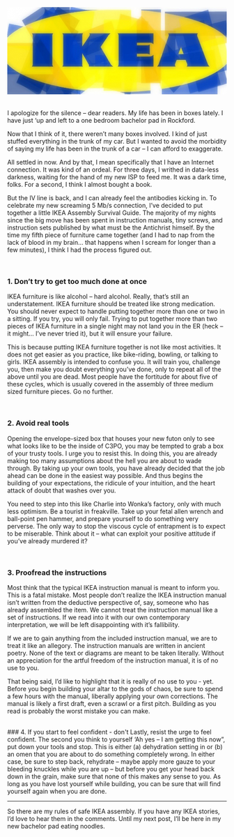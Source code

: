 <!--Ikea-->
<!--Having just moved in, I'd like to share my 4 rules to safely assembling Ikea furniture.-->

<div class="container-fluid">
	<img src="/static/img/ikea-banner.jpg"  height="200" alt="">
</div>

<br>

I apologize for the silence – dear readers.  My life has been in boxes lately.  I have just ‘up and left to a one bedroom bachelor pad in Rockford.

Now that I think of it, there weren’t many boxes involved.  I kind of just stuffed everything in the trunk of my car.  But I wanted to avoid the morbidity of saying my life has been in the trunk of a car – I can afford to exaggerate.

All settled in now.  And by that, I mean specifically that I have an Internet connection.  It was kind of an ordeal.  For three days, I writhed in data-less darkness, waiting for the hand of my new ISP to feed me.  It was a dark time, folks.  For a second, I think I almost bought a book.

But the IV line is back, and I can already feel the antibodies kicking in.  To celebrate my new screaming 5 Mb/s connection, I’ve decided to put together a little IKEA Assembly Survival Guide.  The majority of my nights since the big move has been spent in instruction manuals, tiny screws, and instruction sets published by what must be the Antichrist himself.  By the time my fifth piece of furniture came together (and I had to nap from the lack of blood in my brain… that happens when I scream for longer than a few minutes), I think I had the process figured out.

<br>

### 1. Don’t try to get too much done at once
IKEA furniture is like alcohol – hard alcohol.  Really, that’s still an understatement.  IKEA furniture should be treated like strong medication.  You should never expect to handle putting together more than one or two in a sitting.  If you try, you will only fail.  Trying to put together more than two pieces of IKEA furniture in a single night may not land you in the ER (heck – it might… I’ve never tried it), but it will ensure your failure.

This is because putting IKEA furniture together is not like most activities.  It does not get easier as you practice, like bike-riding, bowling, or talking to girls.  IKEA assembly is intended to confuse you.  It will train you, challenge you, then make you doubt everything you’ve done, only to repeat all of the above until you are dead.  Most people have the fortitude for about five of these cycles, which is usually covered in the assembly of three medium sized furniture pieces.  Go no further.

<br>

### 2. Avoid real tools
Opening the envelope-sized box that houses your new futon only to see what looks like to be the inside of C3PO, you may be tempted to grab a box of your trusty tools.  I urge you to resist this.  In doing this, you are already making too many assumptions about the hell you are about to wade through.  By taking up your own tools, you have already decided that the job ahead can be done in the easiest way possible.  And thus begins the building of your expectations, the ridicule of your intuition, and the heart attack of doubt that washes over you.

You need to step into this like Charlie into Wonka’s factory, only with much less optimism.  Be a tourist in freakville.  Take up your fetal allen wrench and ball-point pen hammer, and prepare yourself to do something very perverse.  The only way to stop the viscous cycle of entrapment is to expect to be miserable.  Think about it – what can exploit your positive attitude if you’ve already murdered it?

<br>

### 3. Proofread the instructions
Most think that the typical IKEA instruction manual is meant to inform you.  This is a fatal mistake.  Most people don’t realize the IKEA instruction manual isn’t written from the deductive perspective of, say, someone who has already assembled the item.  We cannot treat the instruction manual like a set of instructions.  If we read into it with our own contemporary interpretation, we will be left disappointing with it’s fallibility.

If we are to gain anything from the included instruction manual, we are to treat it like an allegory.  The instruction manuals are written in ancient poetry.  None of the text or diagrams are meant to be taken literally.  Without an appreciation for the artful freedom of the instruction manual, it is of no use to you.

That being said, I’d like to highlight that it is really of no use to you - yet.  Before you begin building your altar to the gods of chaos, be sure to spend a few hours with the manual, liberally applying your own corrections.  The manual is likely a first draft, even a scrawl or a first pitch.  Building as you read is probably the worst mistake you can make.

<br>
### 4. If you start to feel confident - don't
Lastly, resist the urge to feel confident.  The second you think to yourself ‘Ah yes – I am getting this now”, put down your tools and stop.  This is either (a) dehydration setting in or (b) an omen that you are about to do something completely wrong.  In either case, be sure to step back, rehydrate – maybe apply more gauze to your bleeding knuckles while you are up – but before you get your head back down in the grain, make sure that none of this makes any sense to you.  As long as you have lost yourself while building, you can be sure that will find yourself again when you are done.

<hr>

So there are my rules of safe IKEA assembly.  If you have any IKEA stories, I’d love to hear them in the comments.  Until my next post, I’ll be here in my new bachelor pad eating noodles.